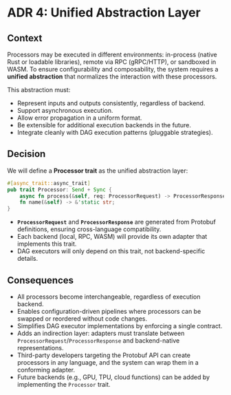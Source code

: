 # ADR 4: Unified Abstraction Layer

## Context

Processors may be executed in different environments: in-process (native Rust or loadable libraries), remote via RPC (gRPC/HTTP), or sandboxed in WASM. To ensure configurability and composability, the system requires a **unified abstraction** that normalizes the interaction with these processors.

This abstraction must:

* Represent inputs and outputs consistently, regardless of backend.
* Support asynchronous execution.
* Allow error propagation in a uniform format.
* Be extensible for additional execution backends in the future.
* Integrate cleanly with DAG execution patterns (pluggable strategies).

## Decision

We will define a **Processor trait** as the unified abstraction layer:

```rust
#[async_trait::async_trait]
pub trait Processor: Send + Sync {
    async fn process(&self, req: ProcessorRequest) -> ProcessorResponse;
    fn name(&self) -> &'static str;
}
```

* **`ProcessorRequest`** and **`ProcessorResponse`** are generated from Protobuf definitions, ensuring cross-language compatibility.
* Each backend (local, RPC, WASM) will provide its own adapter that implements this trait.
* DAG executors will only depend on this trait, not backend-specific details.

## Consequences

* All processors become interchangeable, regardless of execution backend.
* Enables configuration-driven pipelines where processors can be swapped or reordered without code changes.
* Simplifies DAG executor implementations by enforcing a single contract.
* Adds an indirection layer: adapters must translate between `ProcessorRequest`/`ProcessorResponse` and backend-native representations.
* Third-party developers targeting the Protobuf API can create processors in any language, and the system can wrap them in a conforming adapter.
* Future backends (e.g., GPU, TPU, cloud functions) can be added by implementing the `Processor` trait.
